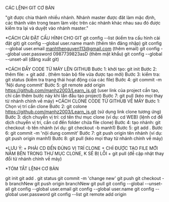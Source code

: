 CÁC LỆNH GIT CƠ BẢN

"git được chia thành nhiều nhánh. Nhánh master được đăt làm mặc định, các thành viên trong
team làm việc trên các nhánh khác nhau sau đó được kiểm tra lại và duyệt vào nhánh master."

*CÁCH CÀI ĐẶT CẤU HÌNH CHO GIT
git config --list (kiểm tra cấu hình cài đặt git) 
git config --global user.name manh (thêm tên đăng nhập)
git config --global user.email manhthenguyen113@gmail.com (thêm email)
git config --global user.password 0987739823asD (thêm mật khẩu)
git config --global --unset-all (đăng xuất git)

*CÁCH ĐẨY CODE TỪ MÁY LÊN GITHUB
Bước 1: khởi tạo: git init
Bước 2: thêm file: + git add . (thêm toàn bộ file vừa được tạo mới)
Bước 3: kiểm tra: git status (kiểm tra trạng thái hoạt động của các file)
Bước 4: git commit -m 'Nội dung commit'
Bước 5: git remote add origin https://github.com/manhz2003/Learn_js.git
(user link của project cần tạo, chỉ cần thêm bước này khi lần đầu tạo project)
Bước 7: git pull (kéo mọi thay từ nhánh chính về máy)
*CÁCH CLONE CODE TỪ GITHUB VỀ MÁY
Bước 1: Chọn vị trí cần clone
Bước 2: git colone https://github.com/manhz2003/Learn_js.git
(sử dụng link clone tương ứng)
Bước 3: dịch chuyển vị trí: cd tên thư mục clone (ví dụ: cd WEB) 
(lệnh cd để dịch chuyển vị trí, cần cd đến folder chứa file clone)
Bước 4: tạo nhánh: git checkout -b tên nhánh (ví dụ: git checkout -b manh1)
Bước 5: git add .
Bước 6: git commit -m 'nội dung commit'
Bước 7: git push origin tên nhánh (ví dụ: git push origin manh1)
Bước 8: git pull (kéo mọi thay từ nhánh chính về máy)

*LƯU Ý: + PHẢI CD ĐẾN ĐÚNG VỊ TRÍ CLONE
        + CHỈ ĐƯỢC TẠO FILE MỚI NẰM BÊN TRONG THƯ MỤC CLONE, K SẼ BỊ LỖI
        + git pull (để cập nhật thay đổi từ nhánh chính về máy)

*TÓM TẮT LỆNH CƠ BẢN

git init
git add .
git status
git commit -m 'change new'
git push
git checkout -b branchNew
git push origin branchNew
git pull
git config --global --unset-all
git config --global user.email
git config --global user.name
git config --global user.password
git config --list
git remote add origin



